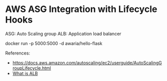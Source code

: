 # AWS ASG Integration with Lifecycle Hooks

ASG: Auto Scaling group
ALB: Application load balancer

docker run -p 5000:5000 -d awaria/hello-flask

References:

* https://docs.aws.amazon.com/autoscaling/ec2/userguide/AutoScalingGroupLifecycle.html
* [What is ALB](https://docs.aws.amazon.com/elasticloadbalancing/latest/application/introduction.html)
